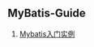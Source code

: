 ## MyBatis-Guide

1. [Mybatis入门实例](https://github.com/yqbgq/Studying-Java/blob/master/重要框架或包/MyBatis/Mybatis入门实例.md)
 

